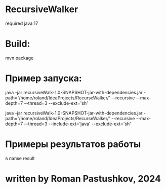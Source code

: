 

# RecursiveWalker

required java 17


# Build:
mvn package

# Пример запуска:
java -jar recursiveWalk-1.0-SNAPSHOT-jar-with-dependencies.jar -path='/home/roland/IdeaProjects/RecurseWalker/' --recursive --max-depth=7 --thread=3  --exclude-ext='sh'


java -jar recursiveWalk-1.0-SNAPSHOT-jar-with-dependencies.jar -path='/home/roland/IdeaProjects/RecurseWalker/' --recursive --max-depth=7 --thread=3 --include-ext='java' --exclude-ext='sh'


# Примеры результатов работы 
в папке result


# written by Roman Pastushkov, 2024